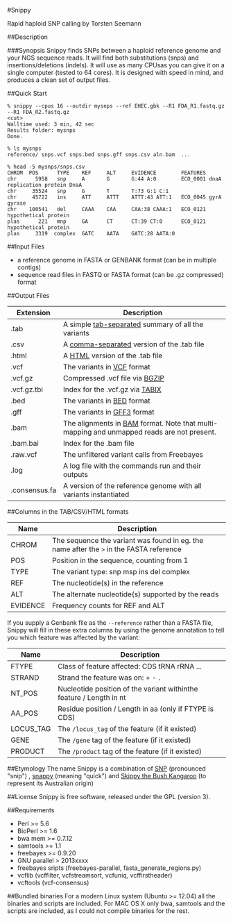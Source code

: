 #Snippy

Rapid haploid SNP calling by Torsten Seemann

##Description

###Synopsis
Snippy finds SNPs between a haploid reference genome and your NGS sequence reads. It will find both substitutions (snps) and insertions/deletions (indels). It will use as many CPUsas you can give it on a single computer (tested to 64 cores). It is designed with speed in mind, and produces a clean set of output files.

##Quick Start
```
% snippy --cpus 16 --outdir mysnps --ref EHEC.gbk --R1 FDA_R1.fastq.gz --R1 FDA_R2.fastq.gz
<cut>
Walltime used: 3 min, 42 sec
Results folder: mysnps
Done.

% ls mysnps
reference/ snps.vcf snps.bed snps.gff snps.csv aln.bam  ...

% head -5 mysnps/snps.csv
CHROM  POS      TYPE    REF     ALT     EVIDENCE        FEATURES
chr      5958   snp     A       G       G:44 A:0        ECO_0001 dnaA replication protein DnaA
chr     35524   snp     G       T       T:73 G:1 C:1      
chr     45722   ins     ATT     ATTT    ATTT:43 ATT:1   ECO_0045 gyrA gyrase
chr    100541   del     CAAA    CAA     CAA:38 CAAA:1   ECO_0121       hypothetical protein
plas      221   mnp     GA      CT      CT:39 CT:0      ECO_0121       hypothetical protein
plas     3319  complex  GATC    AATA    GATC:28 AATA:0  
```

##Input Files
* a reference genome in FASTA or GENBANK format (can be in multiple contigs)
* sequence read files in FASTQ or FASTA format (can be .gz compressed) format

##Output Files

Extension | Description
----------|--------------
.tab | A simple [tab-separated](http://en.wikipedia.org/wiki/Tab-separated_values) summary of all the variants
.csv | A [comma-separated](http://en.wikipedia.org/wiki/Comma-separated_values) version of the .tab file
.html | A [HTML](http://en.wikipedia.org/wiki/HTML) version of the .tab file
.vcf | The variants in [VCF](http://en.wikipedia.org/wiki/Variant_Call_Format) format
.vcf.gz | Compressed .vcf file via [BGZIP](http://blastedbio.blogspot.com.au/2011/11/bgzf-blocked-bigger-better-gzip.html) 
.vcf.gz.tbi | Index for the .vcf.gz via [TABIX](http://bioinformatics.oxfordjournals.org/content/27/5/718.full)
.bed | The variants in [BED](http://genome.ucsc.edu/FAQ/FAQformat.html#format1) format
.gff | The variants in [GFF3](http://www.sequenceontology.org/gff3.shtml) format
.bam | The alignments in [BAM](http://en.wikipedia.org/wiki/SAMtools) format. Note that multi-mapping and unmapped reads are not present.
.bam.bai | Index for the .bam file
.raw.vcf | The unfiltered variant calls from Freebayes
.log | A log file with the commands run and their outputs
.consensus.fa | A version of the reference genome with all variants instantiated

##Columns in the TAB/CSV/HTML formats

Name | Description
-----|------------
CHROM | The sequence the variant was found in eg. the name after the ```>``` in the FASTA reference
POS | Position in the sequence, counting from 1
TYPE | The variant type: snp msp ins del complex
REF | The nucleotide(s) in the reference
ALT | The alternate nucleotide(s) supported by the reads
EVIDENCE | Frequency counts for REF and ALT

If you supply a Genbank file as the ```--reference``` rather than a FASTA file, Snippy will fill in these extra columns by using the genome annotation to tell you which feature was affected by the variant:

Name | Description
-----|------------
FTYPE | Class of feature affected: CDS tRNA rRNA ...
STRAND | Strand the feature was on: + - .
NT_POS | Nucleotide position of the variant withinthe feature / Length in nt
AA_POS | Residue position / Length in aa (only if FTYPE is CDS)
LOCUS_TAG | The ```/locus_tag``` of the feature (if it existed)
GENE | The ```/gene``` tag of the feature (if it existed)
PRODUCT | The ```/product``` tag of the feature (if it existed)

##Etymology
The name Snippy is a combination of [SNP](http://en.wikipedia.org/wiki/Single-nucleotide_polymorphism) (pronounced "snip") , [snappy](http://www.thefreedictionary.com/snappy) (meaning "quick") and [Skippy the Bush Kangaroo](http://en.wikipedia.org/wiki/Skippy_the_Bush_Kangaroo) (to represent its Australian origin)

##License
Snippy is free software, released under the GPL (version 3).

##Requirements
* Perl >= 5.6
* BioPerl >= 1.6
* bwa mem >= 0.7.12 
* samtools >= 1.1
* freebayes >= 0.9.20 
* GNU parallel > 2013xxxx
* freebayes sripts (freebayes-parallel, fasta_generate_regions.py)
* vcflib (vcffilter, vcfstreamsort, vcfuniq, vcffirstheader)
* vcftools (vcf-consensus)

##Bundled binaries
For a modern Linux system (Ubuntu >= 12.04) all the binaries and scripts are included. For MAC OS X only bwa, samtools and the scripts are included, as I could not compile binaries for the rest.



